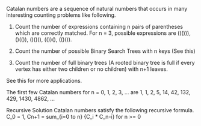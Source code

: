 Catalan numbers are a sequence of natural numbers that occurs in many interesting counting problems like following.

1) Count the number of expressions containing n pairs of parentheses which are correctly matched. For n = 3, possible expressions are ((())), ()(()), ()()(), (())(), (()()).

2) Count the number of possible Binary Search Trees with n keys (See this)

3) Count the number of full binary trees (A rooted binary tree is full if every vertex has either two children or no children) with n+1 leaves.

See this for more applications.

The first few Catalan numbers for n = 0, 1, 2, 3, … are 1, 1, 2, 5, 14, 42, 132, 429, 1430, 4862, …

Recursive Solution
Catalan numbers satisfy the following recursive formula.
  C_0 = 1, 
  Cn+1 = sum_{i=0 to n} {C_i * C_n-i} for n >= 0
